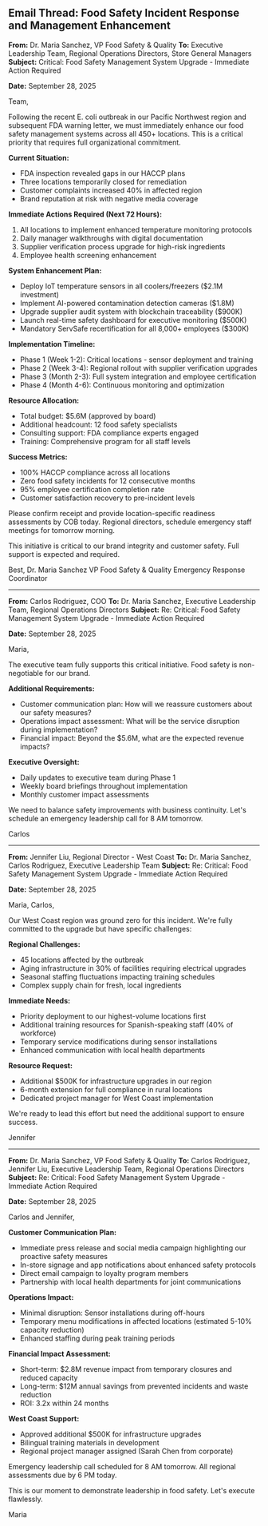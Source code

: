 ## Email Thread: Food Safety Incident Response and Management Enhancement

**From:** Dr. Maria Sanchez, VP Food Safety & Quality
**To:** Executive Leadership Team, Regional Operations Directors, Store General Managers
**Subject:** Critical: Food Safety Management System Upgrade - Immediate Action Required

**Date:** September 28, 2025

Team,

Following the recent E. coli outbreak in our Pacific Northwest region and subsequent FDA warning letter, we must immediately enhance our food safety management systems across all 450+ locations. This is a critical priority that requires full organizational commitment.

**Current Situation:**
- FDA inspection revealed gaps in our HACCP plans
- Three locations temporarily closed for remediation
- Customer complaints increased 40% in affected region
- Brand reputation at risk with negative media coverage

**Immediate Actions Required (Next 72 Hours):**
1. All locations to implement enhanced temperature monitoring protocols
2. Daily manager walkthroughs with digital documentation
3. Supplier verification process upgrade for high-risk ingredients
4. Employee health screening enhancement

**System Enhancement Plan:**
- Deploy IoT temperature sensors in all coolers/freezers ($2.1M investment)
- Implement AI-powered contamination detection cameras ($1.8M)
- Upgrade supplier audit system with blockchain traceability ($900K)
- Launch real-time safety dashboard for executive monitoring ($500K)
- Mandatory ServSafe recertification for all 8,000+ employees ($300K)

**Implementation Timeline:**
- Phase 1 (Week 1-2): Critical locations - sensor deployment and training
- Phase 2 (Week 3-4): Regional rollout with supplier verification upgrades
- Phase 3 (Month 2-3): Full system integration and employee certification
- Phase 4 (Month 4-6): Continuous monitoring and optimization

**Resource Allocation:**
- Total budget: $5.6M (approved by board)
- Additional headcount: 12 food safety specialists
- Consulting support: FDA compliance experts engaged
- Training: Comprehensive program for all staff levels

**Success Metrics:**
- 100% HACCP compliance across all locations
- Zero food safety incidents for 12 consecutive months
- 95% employee certification completion rate
- Customer satisfaction recovery to pre-incident levels

Please confirm receipt and provide location-specific readiness assessments by COB today. Regional directors, schedule emergency staff meetings for tomorrow morning.

This initiative is critical to our brand integrity and customer safety. Full support is expected and required.

Best,
Dr. Maria Sanchez
VP Food Safety & Quality
Emergency Response Coordinator

---

**From:** Carlos Rodriguez, COO
**To:** Dr. Maria Sanchez, Executive Leadership Team, Regional Operations Directors
**Subject:** Re: Critical: Food Safety Management System Upgrade - Immediate Action Required

**Date:** September 28, 2025

Maria,

The executive team fully supports this critical initiative. Food safety is non-negotiable for our brand.

**Additional Requirements:**
- Customer communication plan: How will we reassure customers about our safety measures?
- Operations impact assessment: What will be the service disruption during implementation?
- Financial impact: Beyond the $5.6M, what are the expected revenue impacts?

**Executive Oversight:**
- Daily updates to executive team during Phase 1
- Weekly board briefings throughout implementation
- Monthly customer impact assessments

We need to balance safety improvements with business continuity. Let's schedule an emergency leadership call for 8 AM tomorrow.

Carlos

---

**From:** Jennifer Liu, Regional Director - West Coast
**To:** Dr. Maria Sanchez, Carlos Rodriguez, Executive Leadership Team
**Subject:** Re: Critical: Food Safety Management System Upgrade - Immediate Action Required

**Date:** September 28, 2025

Maria, Carlos,

Our West Coast region was ground zero for this incident. We're fully committed to the upgrade but have specific challenges:

**Regional Challenges:**
- 45 locations affected by the outbreak
- Aging infrastructure in 30% of facilities requiring electrical upgrades
- Seasonal staffing fluctuations impacting training schedules
- Complex supply chain for fresh, local ingredients

**Immediate Needs:**
- Priority deployment to our highest-volume locations first
- Additional training resources for Spanish-speaking staff (40% of workforce)
- Temporary service modifications during sensor installations
- Enhanced communication with local health departments

**Resource Request:**
- Additional $500K for infrastructure upgrades in our region
- 6-month extension for full compliance in rural locations
- Dedicated project manager for West Coast implementation

We're ready to lead this effort but need the additional support to ensure success.

Jennifer

---

**From:** Dr. Maria Sanchez, VP Food Safety & Quality
**To:** Carlos Rodriguez, Jennifer Liu, Executive Leadership Team, Regional Operations Directors
**Subject:** Re: Critical: Food Safety Management System Upgrade - Immediate Action Required

**Date:** September 28, 2025

Carlos and Jennifer,

**Customer Communication Plan:**
- Immediate press release and social media campaign highlighting our proactive safety measures
- In-store signage and app notifications about enhanced safety protocols
- Direct email campaign to loyalty program members
- Partnership with local health departments for joint communications

**Operations Impact:**
- Minimal disruption: Sensor installations during off-hours
- Temporary menu modifications in affected locations (estimated 5-10% capacity reduction)
- Enhanced staffing during peak training periods

**Financial Impact Assessment:**
- Short-term: $2.8M revenue impact from temporary closures and reduced capacity
- Long-term: $12M annual savings from prevented incidents and waste reduction
- ROI: 3.2x within 24 months

**West Coast Support:**
- Approved additional $500K for infrastructure upgrades
- Bilingual training materials in development
- Regional project manager assigned (Sarah Chen from corporate)

Emergency leadership call scheduled for 8 AM tomorrow. All regional assessments due by 6 PM today.

This is our moment to demonstrate leadership in food safety. Let's execute flawlessly.

Maria
